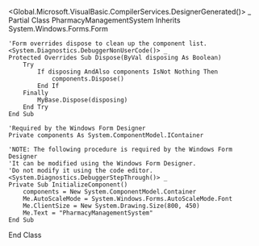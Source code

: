 ﻿<Global.Microsoft.VisualBasic.CompilerServices.DesignerGenerated()> _
Partial Class PharmacyManagementSystem
    Inherits System.Windows.Forms.Form

    'Form overrides dispose to clean up the component list.
    <System.Diagnostics.DebuggerNonUserCode()> _
    Protected Overrides Sub Dispose(ByVal disposing As Boolean)
        Try
            If disposing AndAlso components IsNot Nothing Then
                components.Dispose()
            End If
        Finally
            MyBase.Dispose(disposing)
        End Try
    End Sub

    'Required by the Windows Form Designer
    Private components As System.ComponentModel.IContainer

    'NOTE: The following procedure is required by the Windows Form Designer
    'It can be modified using the Windows Form Designer.  
    'Do not modify it using the code editor.
    <System.Diagnostics.DebuggerStepThrough()> _
    Private Sub InitializeComponent()
        components = New System.ComponentModel.Container
        Me.AutoScaleMode = System.Windows.Forms.AutoScaleMode.Font
        Me.ClientSize = New System.Drawing.Size(800, 450)
        Me.Text = "PharmacyManagementSystem"
    End Sub
End Class
